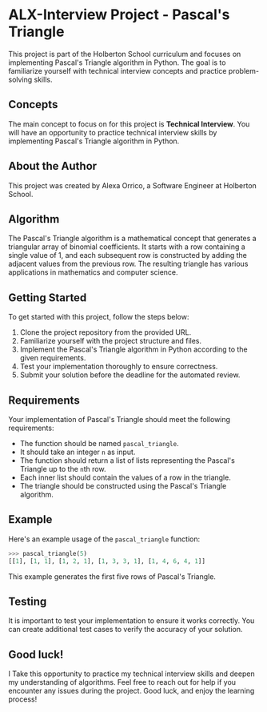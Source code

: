 # ALX-Interview Project - Pascal's Triangle

This project is part of the Holberton School curriculum and focuses on implementing Pascal's Triangle algorithm in Python. The goal is to familiarize yourself with technical interview concepts and practice problem-solving skills.

## Concepts

The main concept to focus on for this project is **Technical Interview**. You will have an opportunity to practice technical interview skills by implementing Pascal's Triangle algorithm in Python.

## About the Author

This project was created by Alexa Orrico, a Software Engineer at Holberton School. 

## Algorithm

The Pascal's Triangle algorithm is a mathematical concept that generates a triangular array of binomial coefficients. It starts with a row containing a single value of 1, and each subsequent row is constructed by adding the adjacent values from the previous row. The resulting triangle has various applications in mathematics and computer science.

## Getting Started

To get started with this project, follow the steps below:

1. Clone the project repository from the provided URL.
2. Familiarize yourself with the project structure and files.
3. Implement the Pascal's Triangle algorithm in Python according to the given requirements.
4. Test your implementation thoroughly to ensure correctness.
5. Submit your solution before the deadline for the automated review.

## Requirements

Your implementation of Pascal's Triangle should meet the following requirements:

- The function should be named `pascal_triangle`.
- It should take an integer `n` as input.
- The function should return a list of lists representing the Pascal's Triangle up to the `n`th row.
- Each inner list should contain the values of a row in the triangle.
- The triangle should be constructed using the Pascal's Triangle algorithm.

## Example

Here's an example usage of the `pascal_triangle` function:

```python
>>> pascal_triangle(5)
[[1], [1, 1], [1, 2, 1], [1, 3, 3, 1], [1, 4, 6, 4, 1]]
```

This example generates the first five rows of Pascal's Triangle.

## Testing

It is important to test your implementation to ensure it works correctly. You can create additional test cases to verify the accuracy of your solution.

## Good luck!

I Take this opportunity to practice my technical interview skills and deepen my understanding of algorithms. Feel free to reach out for help if you encounter any issues during the project. Good luck, and enjoy the learning process!

